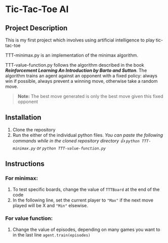 # Tic-Tac-Toe AI
## Project Description
This is my first project which involves using artificial intelligence to play tic-tac-toe

TTT-minimax.py is an implementation of the minimax algorithm.

TTT-value-function.py follows the algorithm described in the book ***Reinforcement Learning An Introduction by Barto and Sutton***. The algorithm trains an agent against an opponent with a fixed policy: always win if possible, always prevent a winning move, otherwise take a random move.
> **Note:** The best move generated is only the best move given this fixed opponent

## Installation
1. Clone the repository
2. Run the either of the individual python files.
	*You can paste the following commands while in the cloned repository directory :thumbsup:
   `python TTT-minimax.py` or `python TTT-value-function.py`*
## Instructions
### For minimax:
1. To test specific boards, change the value of `TTTBoard` at the end of the code
2. In the following line, set the current player to `"Max"` if the next move played will be X and `"Min"` elsewise.
### For value function:
1. Change the value of episodes, depending on many games you want to in the last line `agent.train(episodes)`

